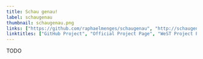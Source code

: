 ```yaml
---
title: Schau genau!
label: schaugenau
thumbnail: schaugenau.png
links: ["https://github.com/raphaelmenges/schaugenau", "http://schaugenau.west.uni-koblenz.de/", "http://west.uni-koblenz.de/en/research/projects/schau-genau"]
linktitles: ["GitHub Project", "Official Project Page", "WeST Project Page"]
---
```

TODO